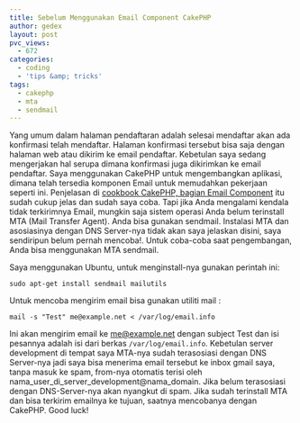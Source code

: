 ```yaml
---
title: Sebelum Menggunakan Email Component CakePHP
author: gedex
layout: post
pvc_views:
  - 672
categories:
  - coding
  - 'tips &amp; tricks'
tags:
  - cakephp
  - mta
  - sendmail
---
```


Yang umum dalam halaman pendaftaran adalah selesai mendaftar akan ada konfirmasi telah mendaftar. Halaman konfirmasi tersebut bisa saja dengan halaman web atau dikirim ke email pendaftar. Kebetulan saya sedang mengerjakan hal serupa dimana konfirmasi juga dikirimkan ke email pendaftar. Saya menggunakan CakePHP untuk mengembangkan aplikasi, dimana telah tersedia komponen Email untuk memudahkan pekerjaan seperti ini. Penjelasan di [cookbook CakePHP, bagian Email Component][1] itu sudah cukup jelas dan sudah saya coba. Tapi jika Anda mengalami kendala tidak terkirimnya Email, mungkin saja sistem operasi Anda belum terinstall MTA (Mail Transfer Agent). Anda bisa gunakan sendmail. Instalasi MTA dan asosiasinya dengan DNS Server-nya tidak akan saya jelaskan disini, saya sendiripun belum pernah mencoba!. Untuk coba-coba saat pengembangan, Anda bisa menggunakan MTA sendmail.

<!-- more -->

Saya menggunakan Ubuntu, untuk menginstall-nya gunakan perintah ini:

 [1]: http://book.cakephp.org/view/176/Email

`sudo apt-get install sendmail mailutils`

Untuk mencoba mengirim email bisa gunakan utiliti mail :

`mail -s "Test" me@example.net < /var/log/email.info`

Ini akan mengirim email ke me@example.net dengan subject Test dan isi pesannya adalah isi dari berkas `/var/log/email.info`. Kebetulan server development di tempat saya MTA-nya sudah terasosiasi dengan DNS Server-nya jadi saya bisa menerima email tersebut ke inbox gmail saya, tanpa masuk ke spam, from-nya otomatis terisi oleh nama_user_di_server_development@nama_domain. Jika belum terasosiasi dengan DNS-Server-nya akan nyangkut di spam. Jika sudah terinstall MTA dan bisa terkirim emailnya ke tujuan, saatnya mencobanya dengan CakePHP. Good luck!
